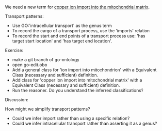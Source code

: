 We need a new term for [copper ion import into the mitochondrial matrix](https://www.ncbi.nlm.nih.gov/pmc/articles/PMC3745335/).


Transport patterns:

* Use GO:'intracellular transport' as the genus term
* To record the cargo of a transport process, use the 'imports' relation
* To record the start and end points of a transport process use: 'has target start location' and 'has target end location'.

Exercise: 

  * make a git branch of go-ontology
  * open go-edit.obo
  * Add a general class for 'ion import into mitochondrion' with a Equivalent Class (necessary and sufficient) definition.
  * Add class for 'copper ion import into mitochondrial matrix' with a Equivalent Class (necessary and sufficient) definition.
  * Run the reasoner.  Do you understand the inferred classifications?
  
Discussion:

How might we simplify transport patterns?

  * Could we infer import rather than using a specific relation?
  * Could we infer intracellular transport rather than asserting it as a genus?


